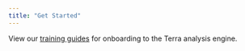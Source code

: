 ```yaml
---
title: "Get Started"
---
```


View our [training guides](/resources) for onboarding to the Terra analysis engine.
